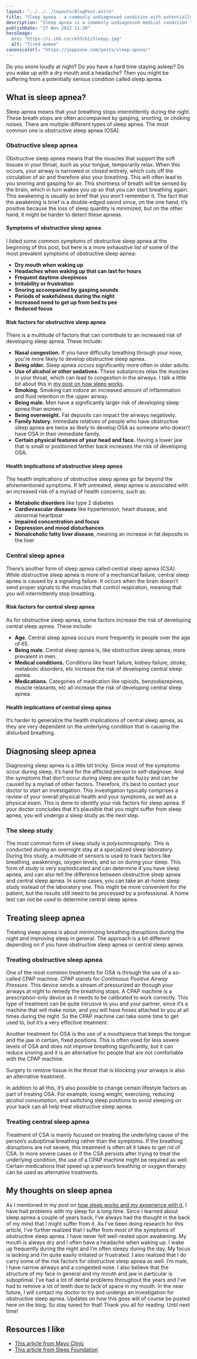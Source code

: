 ```yaml
---
layout: "../../../layouts/BlogPost.astro"
title: "Sleep apnea - a commonly undiagnosed condition with potentially serious complications"
description: "Sleep apnea is a commonly undiagnosed medical condition that intermittently stops your breathing at night and can be a cause of a myriad of health complications."
publishDate: "27 Nov 2022 11:30"
heroImage:
  src: "https://i.ibb.co/rm33cG1/Sleepy.jpg"
  alt: "Tired woman"
canonicalUrl: "https://jeppzone.com/posts/sleep-apnea/"
---
```


Do you snore loudly at night? Do you have a hard time staying asleep? Do you wake up with a dry mouth and a headache? Then you might be suffering from a potentially serious condition called sleep apnea.

## What is sleep apnea?

Sleep apnea means that your breathing stops intermittently during the night. These breath stops are often accompanied by gasping, snorting, or choking noises. There are multiple different types of sleep apnea. The most common one is obstructive sleep apnea (OSA).

### Obstructive sleep apnea

Obstructive sleep apnea means that the muscles that support the soft tissues in your throat, such as your tongue, temporarily relax. When this occurs, your airway is narrowed or closed entirely, which cuts off the circulation of air and therefore also your breathing. This will often lead to you snoring and gasping for air. This shortness of breath will be sensed by the brain, which in turn wakes you up so that you can start breathing again. This awakening is usually so brief that you won’t remember it. The fact that the awakening is brief is a double-edged sword since, on the one hand, it’s positive because the loss of sleep quantity is minimized, but on the other hand, it might be harder to detect these apneas.

#### Symptoms of obstructive sleep apnea

I listed some common symptoms of obstructive sleep apnea at the beginning of this post, but here is a more exhaustive list of some of the most prevalent symptoms of obstructive sleep apnea:

- **Dry mouth when waking up**
- **Headaches when waking up that can last for hours**
- **Frequent daytime sleepiness**
- **Irritability or frustration**
- **Snoring accompanied by gasping sounds**
- **Periods of wakefulness during the night**
- **Increased need to get up from bed to pee**
- **Reduced focus**

#### Risk factors for obstructive sleep apnea

There is a multitude of factors that can contribute to an increased risk of developing sleep apnea. These include:

- **Nasal congestion.** If you have difficulty breathing through your nose, you're more likely to develop obstructive sleep apnea.
- **Being older.** Sleep apnea occurs significantly more often in older adults.
- **Use of alcohol or other sedatives.** These substances relax the muscles in your throat, which can lead to congestion in the airways. I talk a little bit about this in [my post on how sleep works](/posts/how-sleep-works).
- **Smoking.** Smoking can induce an increased amount of inflammation and fluid retention in the upper airway.
- **Being male.** Men have a significantly larger risk of developing sleep apnea than women.
- **Being overweight.** Fat deposits can impact the airways negatively.
- **Family history.** Immediate relatives of people who have obstructive sleep apnea are twice as likely to develop OSA as someone who doesn’t have OSA in their immediate family.
- **Certain physical features of your head and face.** Having a lower jaw that is small or positioned farther back increases the risk of developing OSA.

#### Health implications of obstructive sleep apnea

The health implications of obstructive sleep apnea go far beyond the aforementioned symptoms. If left untreated, sleep apnea is associated with an increased risk of a myriad of health concerns, such as:

- **Metabolic disorders** like type 2 diabetes
- **Cardiovascular diseases** like hypertension, heart disease, and abnormal heartbeat
- **Impaired concentration and focus**
- **Depression and mood disturbances**
- **Nonalcoholic fatty liver disease**, meaning an increase in fat deposits in the liver

### Central sleep apnea

There’s another form of sleep apnea called central sleep apnea (CSA). While obstructive sleep apnea is more of a mechanical failure, central sleep apnea is caused by a signaling failure. It occurs when the brain doesn’t send proper signals to the muscles that control respiration, meaning that you will intermittently stop breathing.

#### Risk factors for central sleep apnea

As for obstructive sleep apnea, some factors increase the risk of developing central sleep apnea. These include:

- **Age.** Central sleep apnea occurs more frequently in people over the age of 65.
- **Being male.** Central sleep apnea is, like obstructive sleep apnea, more prevalent in men.
- **Medical conditions.** Conditions like heart failure, kidney failure, stroke, metabolic disorders, etc increase the risk of developing central sleep apnea.
- **Medications.** Categories of medication like opioids, benzodiazepines, muscle relaxants, etc all increase the risk of developing central sleep apnea.

#### Health implications of central sleep apnea

It’s harder to generalize the health implications of central sleep apnea, as they are very dependent on the underlying condition that is causing the disturbed breathing.

## Diagnosing sleep apnea

Diagnosing sleep apnea is a little bit tricky. Since most of the symptoms occur during sleep, it’s hard for the afflicted person to self-diagnose. And the symptoms that don’t occur during sleep are quite fuzzy and can be caused by a myriad of other factors. Therefore, it’s best to contact your doctor to start an investigation. This investigation typically comprises a review of your overall physical health and your symptoms, as well as a physical exam. This is done to identify your risk factors for sleep apnea. If your doctor concludes that it’s plausible that you might suffer from sleep apnea, you will undergo a sleep study as the next step.

### The sleep study

The most common form of sleep study is _polysomnography_. This is conducted during an overnight stay at a specialized sleep laboratory. During this study, a multitude of sensors is used to track factors like breathing, awakenings, oxygen levels, and so on during your sleep. This form of study is very sophisticated and can determine if you have sleep apnea, and can also tell the difference between obstructive sleep apnea and central sleep apnea. In some cases, you can take an at-home sleep study instead of the laboratory one. This might be more convenient for the patient, but the results still need to be processed by a professional. A home test can not be used to determine central sleep apnea.

## Treating sleep apnea

Treating sleep apnea is about minimizing breathing disruptions during the night and improving sleep in general. The approach is a bit different depending on if you have obstructive sleep apnea or central sleep apnea.

### Treating obstructive sleep apnea

One of the most common treatments for OSA is through the use of a so-called CPAP machine. CPAP stands for _Continuous Positive Airway Pressure_. This device sends a stream of pressurized air through your airways at night to remedy the breathing stops. A CPAP machine is a prescription-only device as it needs to be calibrated to work correctly. This type of treatment can be quite intrusive to you and your partner, since it’s a machine that will make noise, and you will have hoses attached to you at all times during the night. So the CPAP machine can take some time to get used to, but it’s a very effective treatment.

Another treatment for OSA is the use of a mouthpiece that keeps the tongue and the jaw in certain, fixed positions. This is often used for less severe levels of OSA and does not improve breathing significantly, but it can reduce snoring and it is an alternative for people that are not comfortable with the CPAP machine.

Surgery to remove tissue in the throat that is blocking your airways is also an alternative treatment.

In addition to all this, it’s also possible to change certain lifestyle factors as part of treating OSA. For example, losing weight, exercising, reducing alcohol consumption, and switching sleep positions to avoid sleeping on your back can all help treat obstructive sleep apnea.

### Treating central sleep apnea

Treatment of CSA is mainly focused on treating the underlying cause of the person’s suboptimal breathing rather than the symptoms. If the breathing disruptions are not severe, this treatment is often all it takes to get rid of CSA. In more severe cases or if the CSA persists after trying to treat the underlying condition, the use of a CPAP machine might be required as well. Certain medications that speed up a person’s breathing or oxygen therapy can be used as alternative treatments.

## My thoughts on sleep apnea

As I mentioned in my post on [how sleep works and my experience with it](/posts/how-sleep-works), I have had problems with my sleep for a long time. Since I learned about sleep apnea a couple of years back, I’ve always had the thought in the back of my mind that I might suffer from it. As I’ve been doing research for this article, I’ve further realized that I suffer from most of the symptoms of obstructive sleep apnea. I have never felt well-rested upon awakening. My mouth is always dry and I often have a headache when waking up. I wake up frequently during the night and I’m often sleepy during the day. My focus is lacking and I’m quite easily irritated or frustrated. I also realized that I do carry some of the risk factors for obstructive sleep apnea as well. I’m male, I have narrow airways and a congested nose. I also believe that the structure of my face in general and my mouth and jaw in particular is suboptimal. I’ve had a lot of dental problems throughout the years and I’ve had to remove a lot of teeth due to lack of space in my mouth. In the near future, I will contact my doctor to try and undergo an investigation for obstructive sleep apnea. Updates on how this goes will of course be posted here on the blog. So stay tuned for that! Thank you all for reading. Until next time!

## Resources I like

- [This article from Mayo Clinic](https://www.mayoclinic.org/diseases-conditions/sleep-apnea/symptoms-causes/syc-20377631)
- [This article from Sleep Foundation](https://www.sleepfoundation.org/sleep-apnea)
